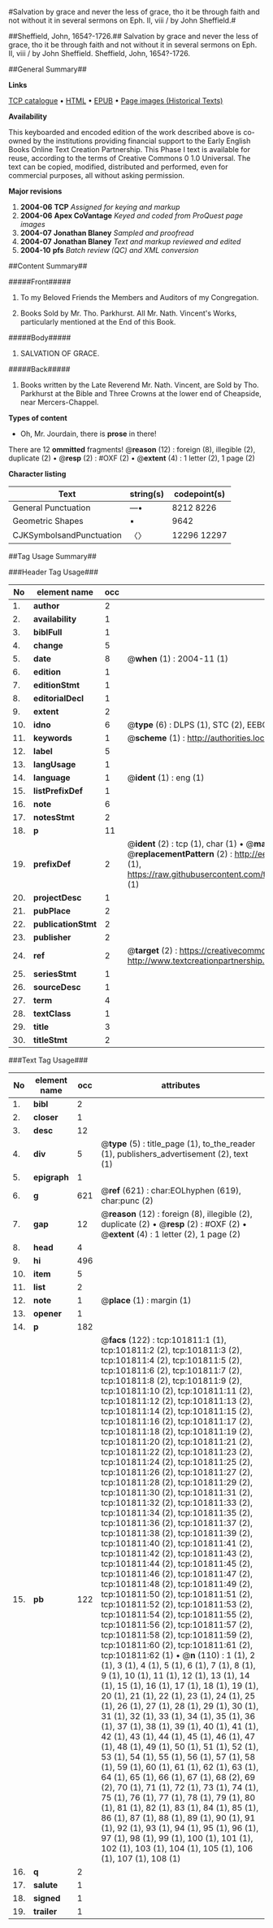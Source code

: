 #Salvation by grace and never the less of grace, tho it be through faith and not without it in several sermons on Eph. II, viii / by John Sheffield.#

##Sheffield, John, 1654?-1726.##
Salvation by grace and never the less of grace, tho it be through faith and not without it in several sermons on Eph. II, viii / by John Sheffield.
Sheffield, John, 1654?-1726.

##General Summary##

**Links**

[TCP catalogue](http://www.ota.ox.ac.uk/tcp/)  • 
[HTML](http://tei.it.ox.ac.uk/tcp/Texts-HTML/free/A59/A59623.html)  • 
[EPUB](http://tei.it.ox.ac.uk/tcp/Texts-EPUB/free/A59/A59623.epub) • 
[Page images (Historical Texts)](https://data.historicaltexts.jisc.ac.uk/view?pubId=eebo-13787951e&pageId=eebo-13787951e-101811-1)

**Availability**

This keyboarded and encoded edition of the
	       work described above is co-owned by the institutions
	       providing financial support to the Early English Books
	       Online Text Creation Partnership. This Phase I text is
	       available for reuse, according to the terms of Creative
	       Commons 0 1.0 Universal. The text can be copied,
	       modified, distributed and performed, even for
	       commercial purposes, all without asking permission.

**Major revisions**

1. __2004-06__ __TCP__ *Assigned for keying and markup*
1. __2004-06__ __Apex CoVantage__ *Keyed and coded from ProQuest page images*
1. __2004-07__ __Jonathan Blaney__ *Sampled and proofread*
1. __2004-07__ __Jonathan Blaney__ *Text and markup reviewed and edited*
1. __2004-10__ __pfs__ *Batch review (QC) and XML conversion*

##Content Summary##

#####Front#####

1. To my Beloved Friends the Members and Auditors of my Congregation.

1. Books Sold by Mr. Tho. Parkhurst. All Mr. Nath. Vincent's Works, particularly mentioned at the End of this Book.

#####Body#####

1. SALVATION OF GRACE.

#####Back#####

1. Books written by the Late Reverend Mr. Nath. Vincent, are Sold by Tho. Parkhurst at the Bible and Three Crowns at the lower end of Cheapside, near Mercers-Chappel.

**Types of content**

  * Oh, Mr. Jourdain, there is **prose** in there!

There are 12 **ommitted** fragments! 
 @__reason__ (12) : foreign (8), illegible (2), duplicate (2)  •  @__resp__ (2) : #OXF (2)  •  @__extent__ (4) : 1 letter (2), 1 page (2)

**Character listing**


|Text|string(s)|codepoint(s)|
|---|---|---|
|General Punctuation|—•|8212 8226|
|Geometric Shapes|▪|9642|
|CJKSymbolsandPunctuation|〈〉|12296 12297|

##Tag Usage Summary##

###Header Tag Usage###

|No|element name|occ|attributes|
|---|---|---|---|
|1.|__author__|2||
|2.|__availability__|1||
|3.|__biblFull__|1||
|4.|__change__|5||
|5.|__date__|8| @__when__ (1) : 2004-11 (1)|
|6.|__edition__|1||
|7.|__editionStmt__|1||
|8.|__editorialDecl__|1||
|9.|__extent__|2||
|10.|__idno__|6| @__type__ (6) : DLPS (1), STC (2), EEBO-CITATION (1), OCLC (1), VID (1)|
|11.|__keywords__|1| @__scheme__ (1) : http://authorities.loc.gov/ (1)|
|12.|__label__|5||
|13.|__langUsage__|1||
|14.|__language__|1| @__ident__ (1) : eng (1)|
|15.|__listPrefixDef__|1||
|16.|__note__|6||
|17.|__notesStmt__|2||
|18.|__p__|11||
|19.|__prefixDef__|2| @__ident__ (2) : tcp (1), char (1)  •  @__matchPattern__ (2) : ([0-9\-]+):([0-9IVX]+) (1), (.+) (1)  •  @__replacementPattern__ (2) : http://eebo.chadwyck.com/downloadtiff?vid=$1&page=$2 (1), https://raw.githubusercontent.com/textcreationpartnership/Texts/master/tcpchars.xml#$1 (1)|
|20.|__projectDesc__|1||
|21.|__pubPlace__|2||
|22.|__publicationStmt__|2||
|23.|__publisher__|2||
|24.|__ref__|2| @__target__ (2) : https://creativecommons.org/publicdomain/zero/1.0/ (1), http://www.textcreationpartnership.org/docs/. (1)|
|25.|__seriesStmt__|1||
|26.|__sourceDesc__|1||
|27.|__term__|4||
|28.|__textClass__|1||
|29.|__title__|3||
|30.|__titleStmt__|2||


###Text Tag Usage###

|No|element name|occ|attributes|
|---|---|---|---|
|1.|__bibl__|2||
|2.|__closer__|1||
|3.|__desc__|12||
|4.|__div__|5| @__type__ (5) : title_page (1), to_the_reader (1), publishers_advertisement (2), text (1)|
|5.|__epigraph__|1||
|6.|__g__|621| @__ref__ (621) : char:EOLhyphen (619), char:punc (2)|
|7.|__gap__|12| @__reason__ (12) : foreign (8), illegible (2), duplicate (2)  •  @__resp__ (2) : #OXF (2)  •  @__extent__ (4) : 1 letter (2), 1 page (2)|
|8.|__head__|4||
|9.|__hi__|496||
|10.|__item__|5||
|11.|__list__|2||
|12.|__note__|1| @__place__ (1) : margin (1)|
|13.|__opener__|1||
|14.|__p__|182||
|15.|__pb__|122| @__facs__ (122) : tcp:101811:1 (1), tcp:101811:2 (2), tcp:101811:3 (2), tcp:101811:4 (2), tcp:101811:5 (2), tcp:101811:6 (2), tcp:101811:7 (2), tcp:101811:8 (2), tcp:101811:9 (2), tcp:101811:10 (2), tcp:101811:11 (2), tcp:101811:12 (2), tcp:101811:13 (2), tcp:101811:14 (2), tcp:101811:15 (2), tcp:101811:16 (2), tcp:101811:17 (2), tcp:101811:18 (2), tcp:101811:19 (2), tcp:101811:20 (2), tcp:101811:21 (2), tcp:101811:22 (2), tcp:101811:23 (2), tcp:101811:24 (2), tcp:101811:25 (2), tcp:101811:26 (2), tcp:101811:27 (2), tcp:101811:28 (2), tcp:101811:29 (2), tcp:101811:30 (2), tcp:101811:31 (2), tcp:101811:32 (2), tcp:101811:33 (2), tcp:101811:34 (2), tcp:101811:35 (2), tcp:101811:36 (2), tcp:101811:37 (2), tcp:101811:38 (2), tcp:101811:39 (2), tcp:101811:40 (2), tcp:101811:41 (2), tcp:101811:42 (2), tcp:101811:43 (2), tcp:101811:44 (2), tcp:101811:45 (2), tcp:101811:46 (2), tcp:101811:47 (2), tcp:101811:48 (2), tcp:101811:49 (2), tcp:101811:50 (2), tcp:101811:51 (2), tcp:101811:52 (2), tcp:101811:53 (2), tcp:101811:54 (2), tcp:101811:55 (2), tcp:101811:56 (2), tcp:101811:57 (2), tcp:101811:58 (2), tcp:101811:59 (2), tcp:101811:60 (2), tcp:101811:61 (2), tcp:101811:62 (1)  •  @__n__ (110) : 1 (1), 2 (1), 3 (1), 4 (1), 5 (1), 6 (1), 7 (1), 8 (1), 9 (1), 10 (1), 11 (1), 12 (1), 13 (1), 14 (1), 15 (1), 16 (1), 17 (1), 18 (1), 19 (1), 20 (1), 21 (1), 22 (1), 23 (1), 24 (1), 25 (1), 26 (1), 27 (1), 28 (1), 29 (1), 30 (1), 31 (1), 32 (1), 33 (1), 34 (1), 35 (1), 36 (1), 37 (1), 38 (1), 39 (1), 40 (1), 41 (1), 42 (1), 43 (1), 44 (1), 45 (1), 46 (1), 47 (1), 48 (1), 49 (1), 50 (1), 51 (1), 52 (1), 53 (1), 54 (1), 55 (1), 56 (1), 57 (1), 58 (1), 59 (1), 60 (1), 61 (1), 62 (1), 63 (1), 64 (1), 65 (1), 66 (1), 67 (1), 68 (2), 69 (2), 70 (1), 71 (1), 72 (1), 73 (1), 74 (1), 75 (1), 76 (1), 77 (1), 78 (1), 79 (1), 80 (1), 81 (1), 82 (1), 83 (1), 84 (1), 85 (1), 86 (1), 87 (1), 88 (1), 89 (1), 90 (1), 91 (1), 92 (1), 93 (1), 94 (1), 95 (1), 96 (1), 97 (1), 98 (1), 99 (1), 100 (1), 101 (1), 102 (1), 103 (1), 104 (1), 105 (1), 106 (1), 107 (1), 108 (1)|
|16.|__q__|2||
|17.|__salute__|1||
|18.|__signed__|1||
|19.|__trailer__|1||
